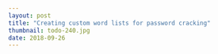 ```yaml
---
layout: post
title: "Creating custom word lists for password cracking"
thumbnail: todo-240.jpg
date: 2018-09-26
---
```

